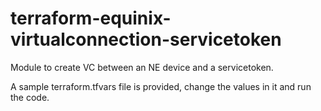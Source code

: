 # terraform-equinix-virtualconnection-servicetoken

Module to create VC between an NE device and a servicetoken.

A sample terraform.tfvars file is provided, change the values in it and run the code.
